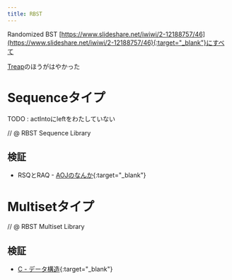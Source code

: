```yaml
---
title: RBST
---
```


Randomized BST
[https://www.slideshare.net/iwiwi/2-12188757/46](https://www.slideshare.net/iwiwi/2-12188757/46){:target="_blank"}にすべて

[Treap](data-structure/BBST/Treap)のほうがはやかった


# Sequenceタイプ

TODO : actIntoにleftをわたしていない

// @ RBST Sequence Library

## 検証

* RSQとRAQ - [AOJのなんか](https://onlinejudge.u-aizu.ac.jp/status/users/luma/submissions/1/DSL_2_G/judge/3087089/C++14){:target="_blank"}

# Multisetタイプ

// @ RBST Multiset Library

## 検証

* [C - データ構造](https://beta.atcoder.jp/contests/arc033/submissions/2978736){:target="_blank"}
